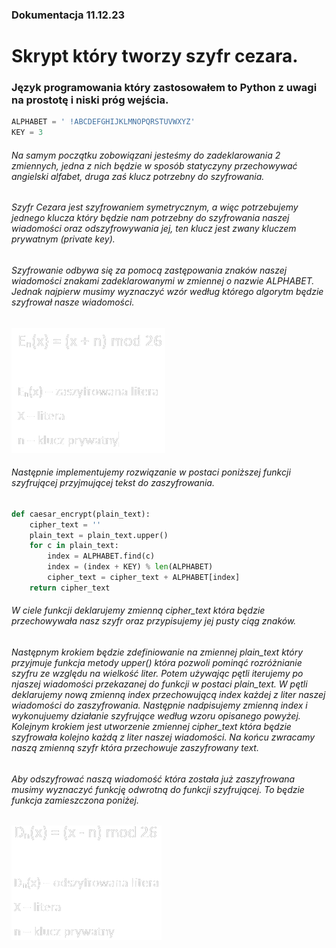 ### Dokumentacja 11.12.23
# Skrypt który tworzy szyfr cezara.
### Język programowania który zastosowałem to Python z uwagi na prostotę i niski próg wejścia.

```python
ALPHABET = ' !ABCDEFGHIJKLMNOPQRSTUVWXYZ'
KEY = 3
```
###### Na samym początku zobowiązani jesteśmy do zadeklarowania 2 zmiennych, jedna z nich będzie w sposób statyczyny przechowywać angielski alfabet, druga zaś klucz potrzebny do szyfrowania.
###### Szyfr Cezara jest szyfrowaniem symetrycznym, a więc potrzebujemy jednego klucza który będzie nam potrzebny do szyfrowania naszej wiadomości oraz odszyfrowywania jej, ten klucz jest zwany kluczem prywatnym (private key).
###### Szyfrowanie odbywa się za pomocą zastępowania znaków naszej wiadomości znakami zadeklarowanymi w zmiennej o nazwie ALPHABET. Jednak najpierw musimy wyznaczyć wzór według którego algorytm będzie szyfrował nasze wiadomości.
![równanie-szyfr-cezara](encryption-equation.png)
###### Następnie implementujemy rozwiązanie w postaci poniższej funkcji szyfrującej przyjmującej tekst do zaszyfrowania.
```python
def caesar_encrypt(plain_text):
    cipher_text = ''
    plain_text = plain_text.upper()
    for c in plain_text:
        index = ALPHABET.find(c)
        index = (index + KEY) % len(ALPHABET)
        cipher_text = cipher_text + ALPHABET[index]
    return cipher_text
```
###### W ciele funkcji deklarujemy zmienną cipher_text która będzie przechowywała nasz szyfr oraz przypisujemy jej pusty ciąg znaków.
###### Następnym krokiem będzie zdefiniowanie na zmiennej plain_text który przyjmuje funkcja metody upper() która pozwoli pominąć rozróżnianie szyfru ze względu na wielkość liter. Potem używając pętli iterujemy po njaszej wiadomości przekazanej do funkcji w postaci plain_text. W pętli deklarujemy nową zmienną index przechowującą index każdej z liter naszej wiadomości do zaszyfrowania. Następnie nadpisujemy zmienną index i wykonujuemy działanie szyfrujące według wzoru opisanego powyżej. Kolejnym krokiem jest utworzenie zmiennej cipher_text która będzie szyfrowała kolejno każdą z liter naszej wiadomości. Na końcu zwracamy naszą zmienną szyfr która przechowuje zaszyfrowany text.

###### Aby odszyfrować naszą wiadomość która została już zaszyfrowana musimy wyznaczyć funkcję odwrotną do funkcji szyfrującej. To będzie funkcja zamieszczona poniżej.
![równanie-szyfr-cezara-2](decryption-equation.png)